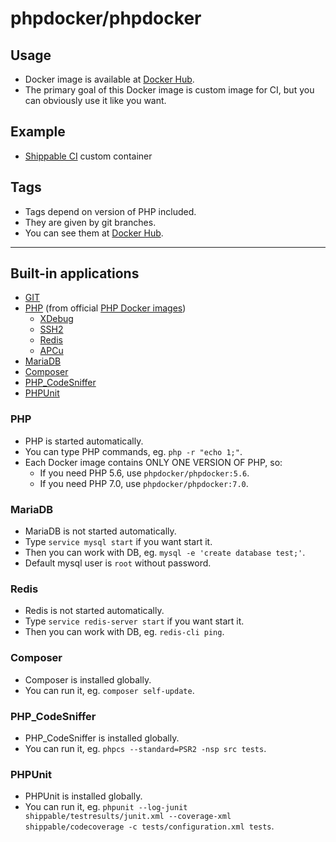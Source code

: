 # phpdocker/phpdocker

## Usage

* Docker image is available at [Docker Hub](https://hub.docker.com/r/phpdocker/phpdocker/).
* The primary goal of this Docker image is custom image for CI, but you can obviously use it like you want.

## Example

* [Shippable CI](https://bitbucket.org/hranicka/composer-sandbox/src/master/shippable.yml?at=master&fileviewer=file-view-default) custom container

## Tags

* Tags depend on version of PHP included.
* They are given by git branches.
* You can see them at [Docker Hub](https://hub.docker.com/r/phpdocker/phpdocker/tags/).

---

## Built-in applications

* [GIT](https://git-scm.com/)
* [PHP](http://php.net) (from official [PHP Docker images](https://registry.hub.docker.com/_/php/))
	* [XDebug](http://xdebug.org)
	* [SSH2](http://php.net/ssh2)
	* [Redis](http://redis.io)
	* [APCu](http://php.net/apcu)
* [MariaDB](https://mariadb.org)
* [Composer](https://getcomposer.org)
* [PHP_CodeSniffer](https://www.squizlabs.com/php-codesniffer) 
* [PHPUnit](https://phpunit.de)

### PHP

* PHP is started automatically.
* You can type PHP commands, eg. `php -r "echo 1;"`.
* Each Docker image contains ONLY ONE VERSION OF PHP, so:
	* If you need PHP 5.6, use `phpdocker/phpdocker:5.6`.
	* If you need PHP 7.0, use `phpdocker/phpdocker:7.0`.

### MariaDB

* MariaDB is not started automatically.
* Type `service mysql start` if you want start it.
* Then you can work with DB, eg. `mysql -e 'create database test;'`.
* Default mysql user is `root` without password.

### Redis

* Redis is not started automatically.
* Type `service redis-server start` if you want start it.
* Then you can work with DB, eg. `redis-cli ping`.

### Composer

* Composer is installed globally.
* You can run it, eg. `composer self-update`.

### PHP_CodeSniffer

* PHP_CodeSniffer is installed globally.
* You can run it, eg. `phpcs --standard=PSR2 -nsp src tests`.

### PHPUnit

* PHPUnit is installed globally.
* You can run it, eg. `phpunit --log-junit shippable/testresults/junit.xml --coverage-xml shippable/codecoverage -c tests/configuration.xml tests`.
